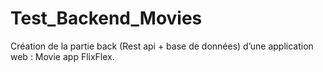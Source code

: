 # Test_Backend_Movies
Création de la partie back (Rest api + base de données) d’une application web : Movie app FlixFlex.
